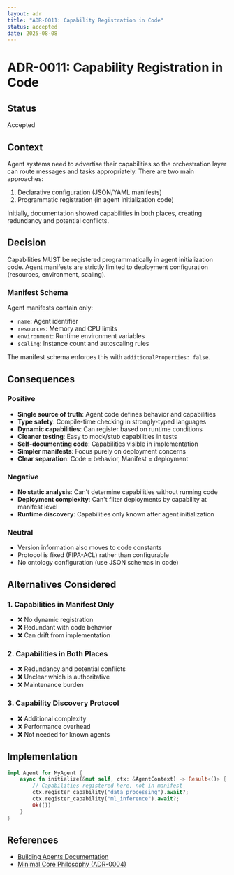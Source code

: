 ```yaml
---
layout: adr
title: "ADR-0011: Capability Registration in Code"
status: accepted
date: 2025-08-08
---
```


# ADR-0011: Capability Registration in Code

## Status
Accepted

## Context
Agent systems need to advertise their capabilities so the orchestration layer can route messages and tasks appropriately. There are two main approaches:
1. Declarative configuration (JSON/YAML manifests)
2. Programmatic registration (in agent initialization code)

Initially, documentation showed capabilities in both places, creating redundancy and potential conflicts.

## Decision
Capabilities MUST be registered programmatically in agent initialization code. Agent manifests are strictly limited to deployment configuration (resources, environment, scaling).

### Manifest Schema
Agent manifests contain only:
- `name`: Agent identifier
- `resources`: Memory and CPU limits
- `environment`: Runtime environment variables
- `scaling`: Instance count and autoscaling rules

The manifest schema enforces this with `additionalProperties: false`.

## Consequences

### Positive
- **Single source of truth**: Agent code defines behavior and capabilities
- **Type safety**: Compile-time checking in strongly-typed languages
- **Dynamic capabilities**: Can register based on runtime conditions
- **Cleaner testing**: Easy to mock/stub capabilities in tests
- **Self-documenting code**: Capabilities visible in implementation
- **Simpler manifests**: Focus purely on deployment concerns
- **Clear separation**: Code = behavior, Manifest = deployment

### Negative
- **No static analysis**: Can't determine capabilities without running code
- **Deployment complexity**: Can't filter deployments by capability at manifest level
- **Runtime discovery**: Capabilities only known after agent initialization

### Neutral
- Version information also moves to code constants
- Protocol is fixed (FIPA-ACL) rather than configurable
- No ontology configuration (use JSON schemas in code)

## Alternatives Considered

### 1. Capabilities in Manifest Only
- ❌ No dynamic registration
- ❌ Redundant with code behavior
- ❌ Can drift from implementation

### 2. Capabilities in Both Places
- ❌ Redundancy and potential conflicts
- ❌ Unclear which is authoritative
- ❌ Maintenance burden

### 3. Capability Discovery Protocol
- ❌ Additional complexity
- ❌ Performance overhead
- ❌ Not needed for known agents

## Implementation
```rust
impl Agent for MyAgent {
    async fn initialize(&mut self, ctx: &AgentContext) -> Result<()> {
        // Capabilities registered here, not in manifest
        ctx.register_capability("data_processing").await?;
        ctx.register_capability("ml_inference").await?;
        Ok(())
    }
}
```

## References
- [Building Agents Documentation](../../website/docs/developer-guide/building-agents.md)
- [Minimal Core Philosophy (ADR-0004)](0004-minimal-core-philosophy.md)
